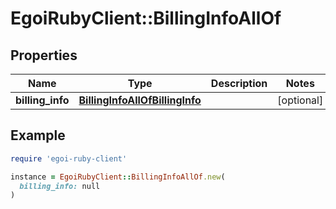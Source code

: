 # EgoiRubyClient::BillingInfoAllOf

## Properties

| Name | Type | Description | Notes |
| ---- | ---- | ----------- | ----- |
| **billing_info** | [**BillingInfoAllOfBillingInfo**](BillingInfoAllOfBillingInfo.md) |  | [optional] |

## Example

```ruby
require 'egoi-ruby-client'

instance = EgoiRubyClient::BillingInfoAllOf.new(
  billing_info: null
)
```

